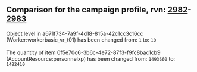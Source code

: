 ## Comparison for the campaign profile, rvn: [2982](https://github.com/PRO100KatYT/FortniteProfileRevisions/tree/main/profiles/campaign/2982%20campaign.json)-[2983](https://github.com/PRO100KatYT/FortniteProfileRevisions/tree/main/profiles/campaign/2983%20campaign.json)

Object level in a671f734-7a9f-4d18-815a-42c1cc3c16cc (Worker:workerbasic_vr_t01) has been changed from: `1` to: `10`
<br><br>
The quantity of item 0f5e70c6-3b6c-4e72-87f3-f9fc8bac1cb9 (AccountResource:personnelxp) has been changed from: `1493660` to: `1482410`
<br><br>
